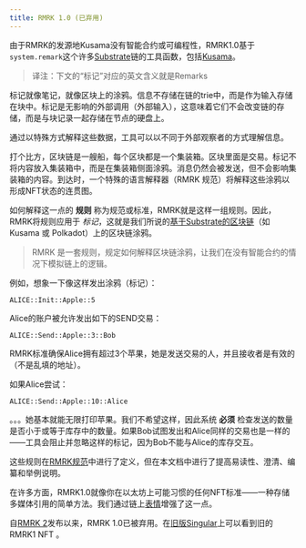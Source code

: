 ```yaml
---
title: RMRK 1.0 (已弃用)
---
```


由于RMRK的发源地Kusama没有智能合约或可编程性，RMRK1.0基于`system.remark`这个许多[Substrate](https://substrate.dev)链的工具函数，包括[Kusama](https://kusama.network)。

> 译注：下文的“标记”对应的英文含义就是Remarks

标记就像笔记，就像区块上的涂鸦。信息不存储在链的trie中，而是作为输入存储在块中。标记是无影响的外部调用（外部输入），这意味着它们不会改变链的存储，而是与块记录一起存储在节点的硬盘上。

通过以特殊方式解释这些数据，工具可以以不同于外部观察者的方式理解信息。

打个比方，区块链是一艘船，每个区块都是一个集装箱。区块里面是交易。标记不将内容放入集装箱中，而是在集装箱侧面涂鸦。消息仍然会被发送，但不会影响集装箱的内容。到达时，一个特殊的语言解释器（RMRK 规范）将解释这些涂鸦以形成NFT状态的连贯图。

如何解释这一点的 **规则** 称为规范或标准，RMRK就是这样一组规则。因此，RMRK将规则应用于 _标记_，这就是我们所说的[基于Substrate的区块链](https://dotleap.com/an-explanation-of-substrate-for-humans/)（如 Kusama 或 Polkadot）上的区块链涂鸦。

> RMRK 是一套规则，规定如何解释区块链涂鸦，让我们在没有智能合约的情况下模拟链上的逻辑。

例如，想象一下像这样发出涂鸦（标记）：

```
ALICE::Init::Apple::5
```

Alice的账户被允许发出如下的SEND交易：

```
ALICE::Send::Apple::3::Bob
```

RMRK标准确保Alice拥有超过3个苹果，她是发送交易的人，并且接收者是有效的（不是乱填的地址）。

如果Alice尝试：

```
ALICE::Send::Apple::10::Alice
```

。。。她基本就能无限打印苹果。我们不希望这样，因此系统 **必须** 检查发送的数量是否小于或等于库存中的数量。如果Bob试图发出和Alice同样的交易也是一样的——工具会阻止并忽略这样的标记，因为Bob不能与Alice的库存交互。

这些规则在[RMRK规范](https://github.com/rmrk-team/rmrk-spec)中进行了定义，但在本文档中进行了提高易读性、澄清、编纂和举例说明。

在许多方面，RMRK1.0就像你在以太坊上可能习惯的任何NFT标准——一种存储多媒体引用的简单方法。我们通过链上[表情](lego3-emote.md)增强了这一点。

自[RMRK 2](rmrk2.md)发布以来，RMRK 1.0已被弃用。在[旧版Singular](https://singular.rmrk.app)上可以看到旧的RMRK1 NFT 。